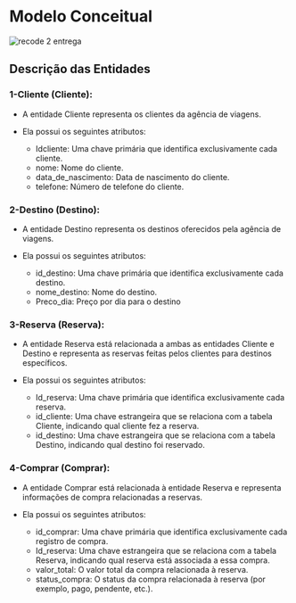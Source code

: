 # Modelo Conceitual
![recode 2 entrega](https://github.com/allan-front-end2020/Travel_Agency/assets/79630156/b90ddb49-f279-4dd6-9c6b-a9fc566a4e06)

## Descrição das Entidades

### 1-Cliente (Cliente):

* A entidade Cliente representa os clientes da agência de viagens.

  
*  Ela possui os seguintes atributos:

      <ul>
        <li>Idcliente: Uma chave primária que identifica exclusivamente cada cliente.</li>
        <li>nome: Nome do cliente.</li>
        <li>data_de_nascimento: Data de nascimento do cliente.</li>
        <li>telefone: Número de telefone do cliente.</li>
      </ul>


### 2-Destino (Destino):

 * A entidade Destino representa os destinos oferecidos pela agência de viagens.

 * Ela possui os seguintes atributos:

   
   <ul>
    <li>id_destino: Uma chave primária que identifica exclusivamente cada destino.</li>
    <li>nome_destino: Nome do destino.</li>
    <li>Preco_dia: Preço por dia para o destino</li> 
  </ul>


### 3-Reserva (Reserva):

* A entidade Reserva está relacionada a ambas as entidades Cliente e Destino e representa as reservas feitas pelos clientes para destinos específicos.
  
* Ela possui os seguintes atributos:
     <ul>
        <li>Id_reserva: Uma chave primária que identifica exclusivamente cada reserva.</li>
        <li> id_cliente: Uma chave estrangeira que se relaciona com a tabela Cliente, indicando qual cliente fez a reserva.</li>
        <li> id_destino: Uma chave estrangeira que se relaciona com a tabela Destino, indicando qual destino foi reservado.</li> 
      </ul>

### 4-Comprar (Comprar):

* A entidade Comprar está relacionada à entidade Reserva e representa informações de compra relacionadas a reservas.

* Ela possui os seguintes atributos:
       <ul>
          <li>id_comprar: Uma chave primária que identifica exclusivamente cada registro de compra.</li>
          <li>Id_reserva: Uma chave estrangeira que se relaciona com a tabela Reserva, indicando qual reserva está associada a essa compra.</li>
          <li>valor_total: O valor total da compra relacionada à reserva.</li>
          <li>status_compra: O status da compra relacionada à reserva (por exemplo, pago, pendente, etc.).</li>
        </ul>


